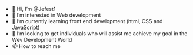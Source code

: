 - 👋 Hi, I’m @Jefest1
- 👀 I’m interested in Web development
- 🌱 I’m currently learning front end development (html, CSS and JavaScript)
- 💞️ I’m looking to get individuals who will assist me achieve my goal in the Wev Development World
- 📫 How to reach me 

<!---
Jefest1/Jefest1 is a ✨ special ✨ repository because its `README.md` (this file) appears on your GitHub profile.
You can click the Preview link to take a look at your changes.
--->
